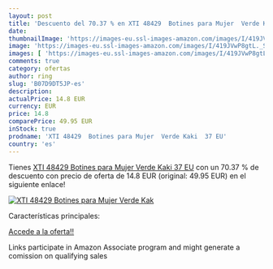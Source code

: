 ```yaml
---
layout: post
title: 'Descuento del 70.37 % en XTI 48429  Botines para Mujer  Verde Kak'
date: 
thumbnailImage: 'https://images-eu.ssl-images-amazon.com/images/I/419JVwP8gtL._SL200_.jpg'
image: 'https://images-eu.ssl-images-amazon.com/images/I/419JVwP8gtL._SL200_.jpg'
images: [ 'https://images-eu.ssl-images-amazon.com/images/I/419JVwP8gtL._SL200_.jpg' ]
comments: true
category: ofertas
author: ring
slug: 'B07D9DT5JP-es'
description:
actualPrice: 14.8 EUR
currency: EUR
price: 14.8
comparePrice: 49.95 EUR
inStock: true
prodname: 'XTI 48429  Botines para Mujer  Verde Kaki  37 EU'
country: 'es'
---
```


Tienes [XTI 48429  Botines para Mujer  Verde Kaki  37 EU](https://www.amazon.es/dp/B07D9DT5JP/?tag=tolees-21) con un 70.37 % de descuento con precio de oferta de 14.8 EUR (original: 49.95 EUR) en el siguiente enlace!

[![XTI 48429  Botines para Mujer  Verde Kak](https://images-eu.ssl-images-amazon.com/images/I/419JVwP8gtL._SL200_.jpg)](https://www.amazon.es/dp/B07D9DT5JP/?tag=tolees-21)

Características principales:


[Accede a la oferta!!](https://www.amazon.es/dp/B07D9DT5JP/?tag=tolees-21)

Links participate in Amazon Associate program and might generate a comission on qualifying sales


